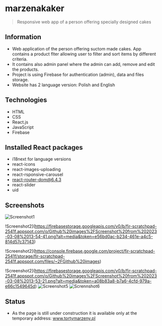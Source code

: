 # marzenakaker
> Responsive web app of a person offering specially designed cakes


## Information
- Web application of the person offering suctom made cakes. App contains a product flter allowing user to filter and sort items by different criteria.
- It contains also admin panel where the admin can add, remove and edit the products. 
- Project is using Firebase for authentication (admin), data and files storage.
- Website has 2 language version: Polish and English

## Technologies
- HTML
- CSS
- React.js
- JavaScript
- Firebase

## Installed React packages
- i18next for language versions
- react-icons
- react-images-uploading
- react-rsponsive-carousel
- react-router-dom@6.4.3
- react-slider
- uid

## Screenshots
![Screenshot1](https://firebasestorage.googleapis.com/v0/b/fir-scratchpad-2541f.appspot.com/o/Github%20images%2FScreenshot%20from%202023-03-08%2013-53-51.png?alt=media&token=36560298-6048-40f8-a0eb-53a08f07b364)

!Screenshot2](https://firebasestorage.googleapis.com/v0/b/fir-scratchpad-2541f.appspot.com/o/Github%20images%2FScreenshot%20from%202023-03-08%2013-54-41.png?alt=media&token=e56bd0ac-b234-461e-a4c5-814d57c37143)

!Screenshot2](https://console.firebase.google.com/project/fir-scratchpad-2541f/storage/fir-scratchpad-2541f.appspot.com/files/~2FGithub%20images)

!Screenshot2](https://firebasestorage.googleapis.com/v0/b/fir-scratchpad-2541f.appspot.com/o/Github%20images%2FScreenshot%20from%202023-03-08%2013-53-21.png?alt=media&token=a08b83a8-b7a6-4cfd-979a-e66c1549645d)
![Screenshot5](https://firebasestorage.googleapis.com/v0/b/fir-scratchpad-2541f.appspot.com/o/Github%20images%2FScreenshot%20from%202023-03-08%2013-53-21.png?alt=media&token=a08b83a8-b7a6-4cfd-979a-e66c1549645d)
![Scrennshot6](https://firebasestorage.googleapis.com/v0/b/fir-scratchpad-2541f.appspot.com/o/Github%20images%2FScreenshot%20from%202023-03-08%2013-52-37.png?alt=media&token=eb666110-a350-4183-8318-58355e14d086)

## Status

- As the page is still under construction it is available only at the temporary address: www.tortymarzeny.pl
